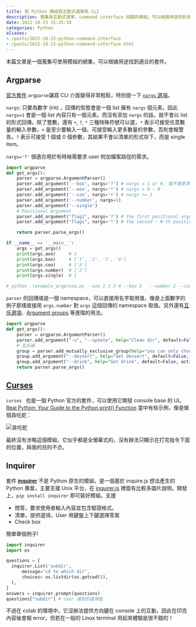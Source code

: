 ```yaml
---
title: 用 Python 模組寫互動式選單與 CLI
description: 蒐集與互動式選單、command interface 相關的模組，可以根據用途找到適合的套件。
date: 2022-10-23 15:25:39
categories: Python
aliases:
- /posts/2022-10-23-python-command-interface
- /posts/2022-10-23-python-command-interface.html
---
```


本篇文章是一個蒐集可使用模組的總集，可以根據用途找到適合的套件。


## Argparse

[官方套件](https://docs.python.org/zh-tw/3/howto/argparse.html) `argparse`讓寫 CLI 介面變得非常輕鬆，特別提一下 [`nargs` 選項](https://docs.python.org/3/library/argparse.html#nargs)。

`nargs`: 只要為數字 (int) ，回傳的型態會是一個 list 擁有 `nargs` 個元素，因此 `nargs=1` 會是一個 list 內容只有一個元素。而沒有添加 `nargs` 的話，就不會以 list 的形式回傳。除了整數，還有 `+`, `?`, `*` 三種特殊符號可以選，`*` 表示可接受任意數量的輸入參數，`+` 是至少要輸入一個、可接受輸入更多數量的參數，否則會報警告。`?` 表示可接受 1 個或 0 個參數，其結果不會以清單的形式存下，而是 single item。

`nargs='?'` 很適合用於有時候需要求 user 附加檔案路徑的需求。

```python
import argparse
def get_args():
    parser = argparse.ArgumentParser()
    parser.add_argument('--boo', nargs='?') # nargs = 1 or 0, 值不會是清單
    parser.add_argument('--aoo', nargs='*') # nargs = 0 ~ N
    parser.add_argument('--coo', nargs='+') # nargs >= 1
    parser.add_argument('--number', nargs=1)
    parser.add_argument('--single')   
	# Positional Argument
    parser.add_argument("flag1", nargs='?') # the first positional argument is `flag1`
    parser.add_argument("flags", nargs='*') # the second ~ N-th positional argument will be collected to `flags`

    return parser.parse_args()

if __name__ == '__main__':
    args = get_args()
    print(args.aoo)     # 2 
    print(args.boo)     # ['1', '2', '3', '4']
    print(args.coo)     # ['5']
    print(args.number)  # ['2']
    print(args.single)  # 1

# python .\example_argprase.py --aoo 1 2 3 4 --boo 2   --number 2 --coo 5 --single 1 aaa bbb ccc
```

`parser` 的回傳值是一個 namespace，可以直接用名字取用值，像是上面數字的例子那樣直接用 `args.number` 對 `args` 這個回傳的 namespace 取值。另外還有[互斥選項](https://docs.python.org/3/library/argparse.html#mutual-exclusion)、[Argument groups](https://docs.python.org/3/library/argparse.html#argument-groups) 等進階的用法。

```python
import argparse
def get_args():
    parser = argparse.ArgumentParser()
    parser.add_argument("-u", "--update", help="Clean dir", default=False, action="store_true")
    # 互斥組
    group = parser.add_mutually_exclusive_group(help="you can only choose 1")
    group.add_argument("--dessert", help="Get dessert", default=False, action="store_true")
    group.add_argument("--drink", help="Get drink", default=False, action="store_true")
    return parser.parse_args()
```

## [Curses](https://docs.python.org/3/howto/curses.html)

`curses ` 也是一個 Python 官方的套件，可以使用它開發 console base 的 UI。[Real Python: Your Guide to the Python print() Function](https://realpython.com/python-print/#building-console-user-interfaces) 當中有些示例，像是做個貪吃蛇：

![貪吃蛇](https://files.realpython.com/media/snake.a9589582b58a.gif)

最終沒有涉略這個模組，它似乎都是全螢幕式的，沒有辦法只顯示在打完指令下面的位置，與我的目的不合。

## Inquirer

套件 **[inquirer](https://github.com/magmax/python-inquirer)** 不是 Python 原生的模組，是一個基於 inquire.js 想法產生的 Python 專案，主要支援 Unix 平台，在 [inquirer.js](https://github.com/SBoudrias/Inquirer.js) 裡面有比較多圖片說明。開發上，`pip install inquirer`  即可裝好模組。支援

- 問答，要求使用者輸入內容並包含驗證格式。
- 清單，提供選項，User 用鍵盤上下鍵選擇答案
- Check box 

簡單舉個例子! 

```python
import inquirer
import os 

questions = [
  inquirer.List('subdir',
      message="cd to which dir",
      choices= os.listdir(os.getcwd()),
  ),
]
answers = inquirer.prompt(questions)
questions["subdir"] # user 選到的選項值
```

不過在 colab 的環境中，它沒辦法提供方向鍵在 console 上的互動，因此在印完內容後會報 error，但若在一般的 Linux terminal 用起來體驗是很不錯的！
